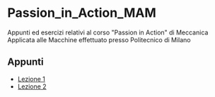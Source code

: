 # Passion_in_Action_MAM
Appunti ed esercizi relativi al corso "Passion in Action" di Meccanica Applicata alle Macchine effettuato presso Politecnico di Milano

## Appunti
- [Lezione 1](Lezione%201/appunti.md)
- [Lezione 2](Lezione%202/appunti.md)
